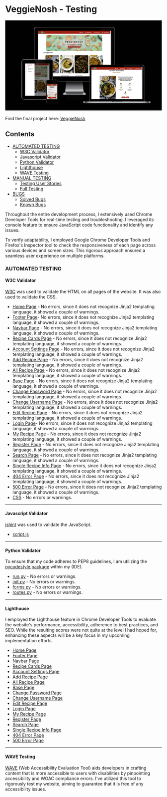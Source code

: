 # VeggieNosh - Testing
![VeggieNosh](documentation/readme/am_i_responsive.png)
 
Find the final project here: [VeggieNosh](#)

## Contents
- [AUTOMATED TESTING](#automated-testing)
  - [W3C Validator](#w3c-validator)
  - [Javascript Validator](#javascript-validator)
  - [Python Validator](#python-validator)
  - [Lighthouse](#lighthouse)
  - [WAVE Testing](#wave-testing)
- [MANUAL TESTING](#manual-testing)
  - [Testing User Stories](#testing-user-stories)
  - [Full Testing](#full-testing)
- [BUGS](#bugs)
  - [Solved Bugs](#solved-bugs)
  - [Known Bugs](#known-bugs)

Throughout the entire development process, I extensively used Chrome Developer Tools for real-time testing and troubleshooting. I leveraged its console feature to ensure JavaScript code functionality and identify any issues.

To verify adaptability, I employed Google Chrome Developer Tools and Firefox's Inspector tool to check the responsiveness of each page across various devices and screen sizes. This rigorous approach ensured a seamless user experience on multiple platforms.

### AUTOMATED TESTING
#### W3C Validator
[W3C](https://validator.w3.org/) was used to validate the HTML on all pages of the website. It was also used to validate the CSS.

- [Home Page](documentation/testing/validation/home_validator.png) - No errors, since it does not recognize Jinja2 templating language, it showed a couple of warnings.
- [Footer Page](documentation/testing/validation/footer_validator.png)- No errors, since it does not recognize Jinja2 templating language, it showed a couple of warnings.
- [Navbar Page](documentation/testing/validation/navbar_validator.png) - No errors, since it does not recognize Jinja2 templating language, it showed a couple of warnings.
- [Recipe Cards Page](documentation/testing/validation/cards_validator.png) - No errors, since it does not recognize Jinja2 templating language, it showed a couple of warnings.
- [Account Settings Page](documentation/testing/validation/account_validator.png) - No errors, since it does not recognize Jinja2 templating language, it showed a couple of warnings.
- [Add Recipe Page](documentation/testing/validation/add_rec_validator.png) - No errors, since it does not recognize Jinja2 templating language, it showed a couple of warnings.
- [All Recipe Page](documentation/testing/validation/all_rec_validator.png) - No errors, since it does not recognize Jinja2 templating language, it showed a couple of warnings.
- [Base Page](documentation/testing/validation/base_validator.png) - No errors, since it does not recognize Jinja2 templating language, it showed a couple of warnings.
- [Change Password Page](documentation/testing/validation/change_pass_validator.png) - No errors, since it does not recognize Jinja2 templating language, it showed a couple of warnings.
- [Change Username Page](documentation/testing/validation/change_user_validator.png) - No errors, since it does not recognize Jinja2 templating language, it showed a couple of warnings.
- [Edit Recipe Page](documentation/testing/validation/edit_validator.png) - No errors, since it does not recognize Jinja2 templating language, it showed a couple of warnings.
- [Login Page](documentation/testing/validation/login_validator.png)- No errors, since it does not recognize Jinja2 templating language, it showed a couple of warnings.
- [My Recipe Page](documentation/testing/validation/my_rec_validator.png) - No errors, since it does not recognize Jinja2 templating language, it showed a couple of warnings.
- [Register Page](documentation/testing/validation/register_validator.png) - No errors, since it does not recognize Jinja2 templating language, it showed a couple of warnings.
- [Search Page](documentation/testing/validation/search_validator.png) - No errors, since it does not recognize Jinja2 templating language, it showed a couple of warnings.
- [Single Recipe Info Page](documentation/testing/validation/single_rec_validator.png) - No errors, since it does not recognize Jinja2 templating language, it showed a couple of warnings.
- [404 Error Page](documentation/testing/validation/404_validator.png) - No errors, since it does not recognize Jinja2 templating language, it showed a couple of warnings.
- [500 Error Page](documentation/testing/validation/500_validator.png) - No errors, since it does not recognize Jinja2 templating language, it showed a couple of warnings.
- [CSS](documentation/testing/validation/css_validator.png) - No errors or warnings.

------
#### Javascript Validator

[jshint](https://jshint.com/) was used to validate the JavaScript.
- [script.js](documentation/testing/validation/jshint.png)

------
#### Python Validator

To ensure that my code adheres to PEP8 guidelines, I am utilizing the [pycodestyle package](https://pypi.org/project/pycodestyle/) within my (IDE).

- [run.py](documentation/testing/validation/run_pep8_validator.png) - No errors or warnings.
- [init.py](documentation/testing/validation/init_pep8_validator.png) - No errors or warnings.
- [forms.py](documentation/testing/validation/forms_pep8_validator) - No errors or warnings.
- [routes.py](documentation/testing/validation/routes_pep8_validator) - No errors or warnings.

------
#### Lighthouse

I employed the Lighthouse feature in Chrome Developer Tools to evaluate the website's performance, accessibility, adherence to best practices, and SEO. While the resulting scores were not quite at the level I had hoped for, enhancing these aspects will be a key focus in my upcoming implementation efforts.

- [Home Page](documentation/testing/validation/home_lh.png) 
- [Footer Page](documentation/testing/validation/footer_lh.png)
- [Navbar Page](documentation/testing/validation/navbar_lh.png) 
- [Recipe Cards Page](documentation/testing/validation/cards_lh.png)
- [Account Settings Page](documentation/testing/validation/account_lh.png) 
- [Add Recipe Page](documentation/testing/validation/add_rec_lh.png) 
- [All Recipe Page](documentation/testing/validation/all_rec_lh.png) 
- [Base Page](documentation/testing/validation/base_lh.png) 
- [Change Password Page](documentation/testing/validation/change_pass_lh.png) 
- [Change Username Page](documentation/testing/validation/change_user_lh.png) 
- [Edit Recipe Page](documentation/testing/validation/edit_lh.png)
- [Login Page](documentation/testing/validation/login_lh.png)
- [My Recipe Page](documentation/testing/validation/my_rec_lh.png) 
- [Register Page](documentation/testing/validation/register_lh.png) 
- [Search Page](documentation/testing/validation/search_lh.png) 
- [Single Recipe Info Page](documentation/testing/validation/single_rec_lh.png) 
- [404 Error Page](documentation/testing/validation/404_lh.png) 
- [500 Error Page](documentation/testing/validation/500_lh.png) 

------
#### WAVE Testing
[WAVE](https://wave.webaim.org/) (Web Accessibility Evaluation Tool) aids developers in crafting content that is more accessible to users with disabilities by pinpointing accessibility and WGAC compliance errors. I've utilized this tool to rigorously test my website, aiming to guarantee that it is free of any accessibility issues.